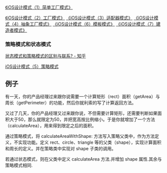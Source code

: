 

[《iOS设计模式（1）简单工厂模式》](https://www.jianshu.com/p/bc6d6b6b4da1)

[《iOS设计模式（2）工厂模式》](https://www.jianshu.com/p/1ffe0cb0e9a2)
[《iOS设计模式（3）适配器模式》](https://www.jianshu.com/p/21595eba795b)
[《iOS设计模式（4）抽象工厂模式》](https://www.jianshu.com/p/72bdbccb09b5)
[《iOS设计模式（6）模板模式》](https://www.jianshu.com/p/69f35d1e34f0)
[《iOS设计模式（7）建造者模式》](https://www.jianshu.com/p/4f1d26704915)









### 策略模式和状态模式



[状态模式和策略模式的区别与联系? - 知乎](https://www.zhihu.com/question/23693088)

[iOS设计模式（5）策略模式](https://www.jianshu.com/p/014df9e21c35)

## 例子

有一天，你的产品经理过来跟你说需要一个计算矩形（rect）面积（getArea）与周长（getPerimeter）的功能，然后你就利索的写了计算返回方法。

又过了几天，你的产品经理又过来跟你说，不但需要计算矩形，还需要判断如果面积大于50，那么就限定为50，并把宽高按比例缩小。于是你就增加了一个方法（calculateArea），用来得到限定之后的面积。

通过策略模式，将 calculateAreaWithShape: 方法写入策略父类中，作为方法定义，不实现功能。定义 rect、circle、triangle 等的父类（shape），实现计算面积和周长的定义。并在策略类中实现对 shape 子类的调用。

若通过状态模式，则在父类中定义 calculateArea 方法.并增加 shape 属性.其余与策略模式相同.